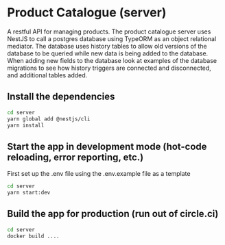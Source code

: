 # Product Catalogue (server)

A restful API for managing products. The product catalogue server uses NestJS to call a postgres database using TypeORM as an object relational mediator. The database uses history tables to allow old versions of the database to be queried while new data is being added to the database. When adding new fields to the database look at examples of the database migrations to see how history triggers are connected and disconnected, and additional tables added.

## Install the dependencies
```bash
cd server
yarn global add @nestjs/cli
yarn install
```

## Start the app in development mode (hot-code reloading, error reporting, etc.)
First set up the .env file using the .env.example file as a template
```bash
cd server
yarn start:dev 
```

## Build the app for production (run out of circle.ci)
```bash
cd server
docker build ....
```